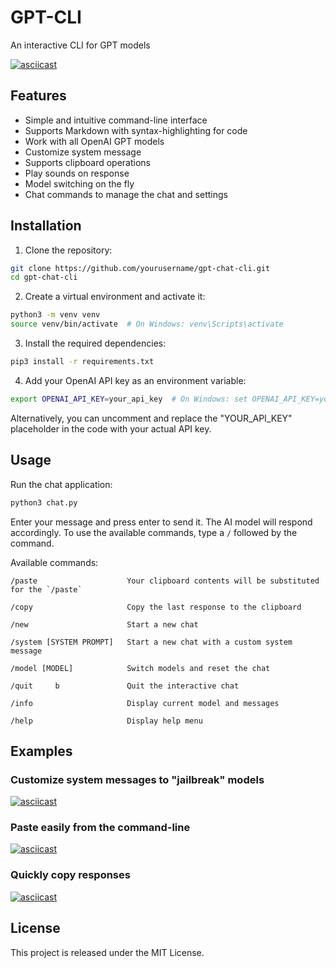 # GPT-CLI
An interactive CLI for GPT models

[![asciicast](https://asciinema.org/a/gVbepEltW8Gb19NyK3Kzmya4h.svg)](https://asciinema.org/a/gVbepEltW8Gb19NyK3Kzmya4h)

## Features
* Simple and intuitive command-line interface
* Supports Markdown with syntax-highlighting for code
* Work with all OpenAI GPT models
* Customize system message
* Supports clipboard operations
* Play sounds on response
* Model switching on the fly
* Chat commands to manage the chat and settings

## Installation
1. Clone the repository:
```bash
git clone https://github.com/yourusername/gpt-chat-cli.git
cd gpt-chat-cli
```

2. Create a virtual environment and activate it:
```bash
python3 -m venv venv
source venv/bin/activate  # On Windows: venv\Scripts\activate
```

3. Install the required dependencies:
```bash
pip3 install -r requirements.txt
```

4. Add your OpenAI API key as an environment variable:
```bash
export OPENAI_API_KEY=your_api_key  # On Windows: set OPENAI_API_KEY=your_api_key
```

Alternatively, you can uncomment and replace the "YOUR_API_KEY" placeholder in the code with your actual API key.

## Usage
Run the chat application:
```bash
python3 chat.py
```

Enter your message and press enter to send it. The AI model will respond accordingly. To use the available commands, type a `/` followed by the command.

Available commands:
```
/paste                    Your clipboard contents will be substituted for the `/paste`

/copy                     Copy the last response to the clipboard

/new                      Start a new chat

/system [SYSTEM PROMPT]   Start a new chat with a custom system message

/model [MODEL]            Switch models and reset the chat

/quit     b               Quit the interactive chat

/info                     Display current model and messages

/help                     Display help menu
```


## Examples


### Customize system messages to "jailbreak" models

[![asciicast](https://asciinema.org/a/iQHmpE9qKKeJ0lWphlwUEI4VE.svg)](https://asciinema.org/a/iQHmpE9qKKeJ0lWphlwUEI4VE)


### Paste easily from the command-line

[![asciicast](https://asciinema.org/a/GQPq0nWtGyF9uXGiJ6MMGhQMX.svg)](https://asciinema.org/a/GQPq0nWtGyF9uXGiJ6MMGhQMX)

### Quickly copy responses

[![asciicast](https://asciinema.org/a/SHTVLa7xUjF94kTpTJPAochG2.svg)](https://asciinema.org/a/SHTVLa7xUjF94kTpTJPAochG2)

## License
This project is released under the MIT License.
